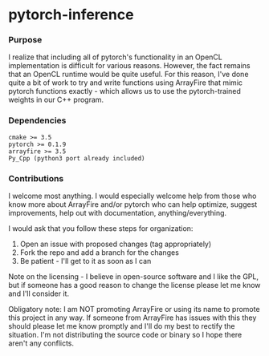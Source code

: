 # pytorch-inference

### Purpose
I realize that including all of pytorch's functionality in an OpenCL implementation
is difficult for various reasons. However, the fact remains that an OpenCL
runtime would be quite useful. For this reason, I've done quite a bit of work
to try and write functions using ArrayFire that mimic pytorch functions exactly - 
which allows us to use the pytorch-trained weights in our C++ program.

### Dependencies
```
cmake >= 3.5
pytorch >= 0.1.9
arrayfire >= 3.5
Py_Cpp (python3 port already included)
```

### Contributions
I welcome most anything. I would especially welcome help from those who know more about 
ArrayFire and/or pytorch who can help optimize, suggest improvements, help out with 
documentation, anything/everything.

I would ask that you follow these steps for organization:
1. Open an issue with proposed changes (tag appropriately)
2. Fork the repo and add a branch for the changes
3. Be patient - I'll get to it as soon as I can


Note on the licensing - I believe in open-source software and I like the GPL, but if 
someone has a good reason to change the license please let me know and I'll consider it.

Obligatory note: I am NOT promoting ArrayFire or using its name to promote this project 
in any way. If someone from ArrayFire has issues with this they should please let me
know promptly and I'll do my best to rectify the situation. I'm not distributing the source
code or binary so I hope there aren't any conflicts.